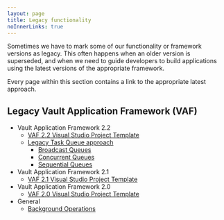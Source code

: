 ```yaml
---
layout: page
title: Legacy functionality
noInnerLinks: true
---
```


Sometimes we have to mark some of our functionality or framework versions as legacy.  This often happens when an older version is superseded, and when we need to guide developers to build applications using the latest versions of the appropriate framework.

Every page within this section contains a link to the appropriate latest approach.

## Legacy Vault Application Framework (VAF)

* Vault Application Framework 2.2
	* [VAF 2.2 Visual Studio Project Template](Vault-Application-Framework/VAF2.2/)
	* [Legacy Task Queue approach](Vault-Application-Framework/VAF/Multi-Server-Mode/)
		* [Broadcast Queues](Vault-Application-Framework/VAF/Multi-Server-Mode/Broadcast/)
		* [Concurrent Queues](Vault-Application-Framework/VAF/Multi-Server-Mode/Concurrent/)
		* [Sequential Queues](Vault-Application-Framework/VAF/Multi-Server-Mode/Sequential/)
* Vault Application Framework 2.1
	* [VAF 2.1 Visual Studio Project Template](Vault-Application-Framework/VAF2.1/)
* Vault Application Framework 2.0
	* [VAF 2.0 Visual Studio Project Template](Vault-Application-Framework/VAF2.0/)
* General
	* [Background Operations](Vault-Application-Framework/Background-Operations/)


